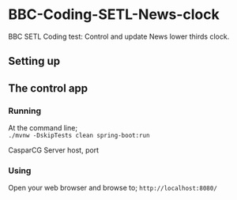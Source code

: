 # BBC-Coding-SETL-News-clock
BBC SETL Coding test: Control and update News lower thirds clock.

## Setting up


## The control app

### Running
At the command line;  
```./mvnw -DskipTests clean spring-boot:run``` 

CasparCG Server host, port

### Using
Open your web browser and browse to;
```http://localhost:8080/``` 
